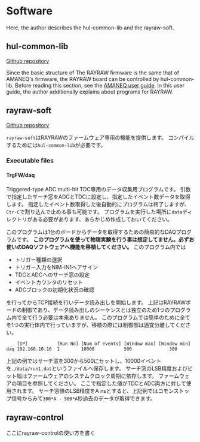 # Software

Here, the author describes the hul-common-lib and the rayraw-soft.

## hul-common-lib

[Github repository](https://github.com/spadi-alliance/hul-common-lib)

Since the basic structure of The RAYRAW firmware is the same that of AMANEQ's firmware, the RAYRAW board can be controlled by hul-common-lib.
Before reading this section, see the [AMANEQ user guide](https://spadi-alliance.github.io/ug-amaneq/software/software/).
In this user guide, the author additionally explains about programs for RAYRAW.

## rayraw-soft

[Github repository](https://github.com/spadi-alliance/rayraw-soft)

`rayraw-soft`はRAYRAWのファームウェア専用の機能を提供します。
コンパイルするためには`hul-common-lib`が必要です。

### Executable files

#### TrgFW/daq

Triggered-type ADC multi-hit TDC専用のデータ収集用プログラムです。
引数で指定したサーチ窓をADCとTDCに設定し、指定したイベント数データを取得します。
指定したイベント数取得した後自動的にプログラムは終了しますが、`Ctr-C`で割り込んで止める事も可能です。
プログラムを実行した場所に`data`ディレクトリがある必要があります、あらかじめ作成しておいてください。

このプログラムは1台のボードからデータを取得するための簡易的なDAQプログラムです。
**このプログラムを使って物理実験を行う事は想定してません。必ずお使いのDAQソフトウェアへ機能を移植してください。**
このプログラム内では

- トリガー種類の選択
- トリガー入力をNIM-IN1へアサイン
- TDCとADCへのサーチ窓の設定
- イベントカウンタのリセット
- ADCブロックの初期化状況の確認

を行ってからTCP接続を行いデータ読み出しを開始します。
上記はRAYRAWボードの制御であり、データ読み出しのシーケンスとは独立のため1つのプログラム内で全て行う必要は本来ありません。
このプログラムでは簡単のために全てを1つの実行体内で行っていますが、移植の際には制御部は適宜分離してください。

```shell
    [IP]           [Run No] [Num of events] [Window max] [Window min]
daq 192.168.10.16  1        10000           500              300
```

上記の例ではサーチ窓を300から500にセットし、10000イベントを`./data/run1.dat`というファイルへ保存します。
サーチ窓のLSB精度およびビット幅はファームウェアのシステムクロック周期に依存します。
ファームウェアの項目を参照してください。
ここで指定した値がTDCとADC両方に対して使用されます。
サーチ窓値のLSB精度をA nsとすると、上記例ではコモンストップ信号からみて`300*A - 500*A`秒過去のデータが取得できます。


## rayraw-control

ここにrayraw-controlの使い方を書く